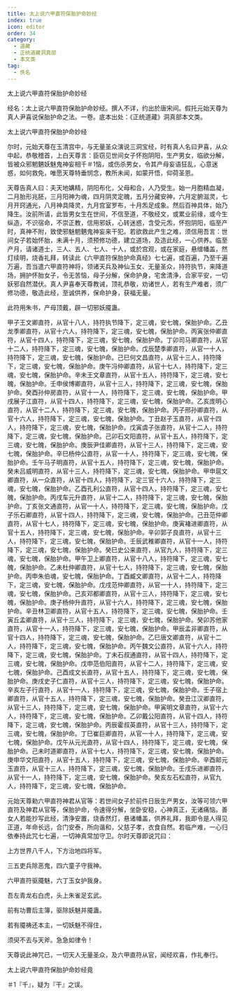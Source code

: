 ```yaml
---
title: 太上说六甲直符保胎护命妙经
index: true
icon: editor
order: 34
category:
  - 道藏
  - 正统道藏洞真部
  - 本文类
tag:
  - 佚名
---
```


太上说六甲直符保胎护命妙经  

经名：太上说六甲直符保胎护命妙经。撰人不详，约出於唐宋间。假托元始天尊为真人尹喜说保胎护命之法。一卷。底本出处：《正统道藏》洞真部本文类。  

太上说六甲直符保胎护命妙经  

尔时，元始天尊在玉清宫中，与无量圣众演说三洞宝经，时有真人名曰尹喜，从众中起，恭敬稽首，上白天尊言：臣窃见世间女子怀抱阴阳，生产男女，临欲分解，皆被众邪魍魉妖魅鬼神妄相千＃1恼，或伤杀男女，令其产母妄语狂乱，心意迷惑，如何救免，唯愿天尊特垂悯念，教所未闻，如蒙开悟，仰荷圣恩。  

天尊告真人曰：夫天地媾精，阴阳布化，父母和合，人乃受生。始一月胞精血凝，二月胎形兆胚，三月阳神为魂，四月阴灵定魄，五月分藏安神，六月定腑滋灵，七月开窍通光，八月神具降灵，九月宫室罗布，十月炁足成象。然后百神具体，始乃降生。汝前所请，此皆男女生在世间，不信至道，不敬经文，或累业前缘，或今生纵造，不识宿命，不崇正教，信用邪妖，心转迷惑，含受元炁，怀抱阴阳，临至产时，真神不附，致使邪魅魍魉鬼神妄来干犯。若欲救此产生之难，须信用吾言：世间女子若始怀胎，未满十月，须预修功德，建立道场，及造此经，一心供养。临至产月，请诸道士，三人、五人、七人、十人，或於宫观，或在家庭，悬缯幡盖，然灯续明，烧香礼拜，转读此《六甲直符保胎护命真经》七七遍，或百遍，乃至千遍万遍，吾当遣六甲直符神将，领诸天兵及神仙玉女、无量圣众，持符执节，来降道场，拥护怀胎女子，令无苦恼，母子分解，保命护身，宅舍清浄，合家平安，一切妖邪自然潜伏。真人尹喜奉天尊教诫，顶礼恭敬，劝诸世人，若有生产难者，须广修功德，敬造此经，至诚供养，保命护身，获福无量。  

此符用朱书，产母顶戴，辟一切邪妖魇蛊。  

甲子王文卿直符，从官十八人，持符执节降下，定三魂，安七魄，保胎护命。乙丑龙季卿直符，从官十六人，持符降下，定三魂，安七魄，保胎护命。丙寅张仲卿直符，从官十四人，持符降下，定三魂，安七魄，保胎护命。丁卯司马卿直符，从官十二人，持符降下，定三魂，安七魄，保胎护命。戊辰楚季卿直符，从官一十人，持符降下，定三魂，安七魄，保胎护命。己巳何文昌直符，从官十三人，持符降下，定三魂，安七魄，保胎护命。庚午冯仲卿直符，从官十七人，持符降下，定三魂，安七魄，保胎护命。辛未王文章直符，从官十五人，持符降下，定三魂，安七魄，保胎护命。壬申侯博卿直符，从官十三人，持符降下，定三魂，安七魄，保胎护命。癸酉孙仲房直符，从官十一人，持符降下，定三魂，安七魄，保胎护命。甲戌展子江直符，从官十四人，持符降下，定三魂，安七魄，保胎护命。乙亥庞明心直符，从官十二人，持符降下，定三魂，安七魄，保胎护命。丙子邢孙卿直符，从官十六人，持符降下，定三魂，安七魄，保胎护命。丁丑赵子玉直符，从官十四人，持符降下，定三魂，安七魄，保胎护命。戊寅虞子张直符，从官十二人，持符降下，定三魂，安七魄，保胎护命。己卯石文阳直符，从官十五人，持符降下，定三魂，安七魄，保胎护命。庚辰尹佳卿直符，从官十三人，持符降下，定三魂，安七魄，保胎护命。辛巳杨仲公直符，从官一十人，持符降下，定三魂，安七魄，保胎护命。壬午马子明直符，从官十五人，持符降下，定三魂，安七魄，保胎护命。癸未吕威明直符，从官十三人，持符降下，定三魂，安七魄，保胎护命。甲申扈文卿直符，从一众直符，从官十四人，持符降下，定三官十六人，持符降下，定三魂，安七魄，保胎护命。乙酉孔利公直符，从官十四人，持符降下，定三魂，安七魄，保胎护命。丙戌车元升直符，从官十二人，持符降下，定三魂，安七魄，保胎护命。丁亥张文通直符，从官一十人，持符降下，定三魂，安七魄，保胎护命。戊子乐石卿直符，从官十四人，持符降下，定三魂，安七魄，保胎护命。己丑范仲卿直符，从官十七人，持符降下，定三魂，安七魄，保胎护命。庚寅褚进卿直符，从官十五人，持符降下，定三魂，安七魄，保胎护命。辛卯郭子良直符，从官十三人，持符降下，定三魂，安七魄，保胎护命。壬辰武稚卿直符，从官十一人，持符降下，定三魂，安七魄，保胎护命。癸巳史公来直符，从官九人，持符降下，定三魂，安七魄，保胎护命。甲午卫上卿直符，从官十八人，持符降下，定三魂，安七魄，保胎护命。乙未杜仲卿直符，从官十七人，持符降下，定三魂，安七魄，保胎护命。丙申朱伯魂，安七魄，保胎护命。丁酉臧文卿直符，从官十二人，持符降下，定三魂，安七魄，保胎护命。戊戌范仲卿直符，从官一十人，持符降下，定三魂，安七魄，保胎护命。己亥邓都卿直符，从官十三人，持符降下，定三魂，安七魄，保胎护命。庚子杨仲升直符，从官十六人，持符降下，定三魂，安七魄，保胎护命。辛丑林卫卿直符，从官十五人，持符降下，定三魂，安七魄，保胎护命。壬寅丘孟卿直符，从官十三人，持符降下，定三魂，安七魄，保胎护命。癸卯苏他家直符，从官十一人，持符降下，定三魂，安七魄，保胎护命。甲辰孟非卿直符，从官十四人，持符降下，定三魂，安七魄，保胎护命。乙巳唐文卿直符，从官十二人，持符降下，定三魂，安七魄，保胎护命。丙午魏文公直符，从官十六人，持符降下，定三魂，安七魄，保胎护命。丁未石叔通直符，从官十四人，持符降下，定三魂，安七魄，保胎护命。戊申范伯阳直符，从官十二人，持符降下，定三魂，安七魄，保胎护命。己酉成文长直符，从官十五人，持符降下，定三魂，安七魄，保胎护命。庚戌史子仁直符，从官十三人，持符降下，定三魂，安七魄，保胎护命。辛亥左子行直符，从官十一人，持符降下，定三魂，安七魄，保胎护命。壬子宿上卿直符，从官十五人，持符降下，定三魂，安七魄，保胎护命。癸丑江汉卿直符，从官十三人，持符降下，定三魂，安七魄，保胎护命。甲寅明文章直符，从官十六人，持符降下，定三魂，安七魄，保胎护命。乙卯戴公阳直符，从官十四人，持符降下，定三魂，安七魄，保胎护命。丙辰霍叔英直符，从官十三人，持符降下，定三魂，安七魄，保胎护命。丁巳崔巨卿直符，从官一十人，持符降下，定三魂，安七魄，保胎护命。戊午从元光直符，从官十四人，持符降下，定三魂，安七魄，保胎护命。己未时道卿直符，从官十七人，持符降下，定三魂，安七魄，保胎护命。庚申华文阳直符，从官十五人，持符降下，定三魂，安七魄，保胎护命。辛酉邮元玉直符，从官十三人，持符降下，定三魂，安七魄，保胎护命。壬戌乐进卿直符，从官十一人，持符降下，定三魂，安七魄，保胎护命。癸亥左石松直符，从官九人，持符降下，定三魂，安七魄，保胎护命。  

元始天尊勑六甲直符神君从官等：若世间女子於前件日辰生产男女，汝等可领六甲直符及神君从官等，保胎护命，令速得分解，坐卧安稳，心神真正，无诸痛恼。善女人若能抄写此经，清浄安置，烧香然灯，悬诸幡盖，供养礼拜，我即令是人得见正道，年命长远，合门安泰，所向谐和，父慈子孝，衣食自然。若临产难，一心归依奉持此咒七七遍，一切神真常加守卫。尔时天尊即说咒曰：  

上方世界八千人，下方治地四将军。  

三五吏兵除恶鬼，四六童子守我神。  

六甲直符驱魇魅，六丁玉女护我身。  

吾左青龙右白虎，头上朱雀足玄武。  

前有功曹后主簿，驱除妖魅并魇蛊。  

若有魇祷还本主，一切妖魅不得住，  

须臾不去与天斧。急急如律令！  

天尊说此神咒已，一切天人无量圣众，及六甲直符从官，闻经欢喜，作礼奉行。  

太上说六甲直符保胎护命妙经竟  

＃1『千』，疑为『干』之误。  
